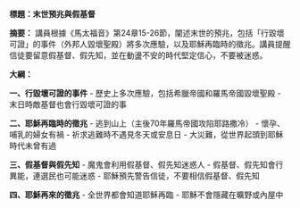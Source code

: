 **標題：末世預兆與假基督**

**摘要：**
講員根據《馬太福音》第24章15-26節，闡述末世的預兆，包括「行毀壞可證」的事件（外邦人毀壞聖殿）將多次應驗，以及耶穌再臨時的徵兆。講員提醒信徒要留意假基督、假先知，並在動盪不安的時代堅定信心，不要被迷惑。

**大綱：**

**一、行毀壞可證的事件**
    - 歷史上多次應驗，包括希臘帝國和羅馬帝國毀壞聖殿
    - 末日時敵基督也會行毀壞可證的事

**二、耶穌再臨時的徵兆**
    - 逃到山上（主後70年羅馬帝國攻陷耶路撒冷）
    - 懷孕、哺乳的婦女有禍
    - 祈求逃難時不遇見冬天或安息日
    - 大災難，從世界起頭到耶穌時代未曾有過

**三、假基督與假先知**
    - 魔鬼會利用假基督、假先知迷惑人
    - 假基督、假先知會行異能，連選民也可能迷惑
    - 耶穌預先警告信徒，不要相信假基督、假先知

**四、耶穌再來的徵兆**
    - 全世界都會知道耶穌再臨
    - 耶穌不會隱藏在曠野或內屋中
